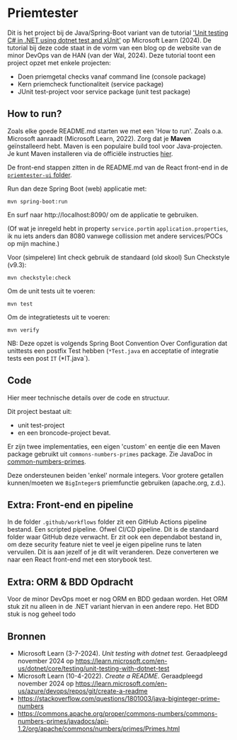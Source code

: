 # Priemtester

Dit is het project bij de Java/Spring-Boot variant van de tutorial ['Unit testing C# in .NET using dotnet test and xUnit'](<https://learn.microsoft.com/en-us/dotnet/core/testing/unit-testing-with-dotnet-test>) op Microsoft Learn (2024). De tutorial bij deze code staat in de vorm van een blog op de website van de minor DevOps van de HAN (van der Wal, 2024). Deze tutorial toont een project opzet met enkele projecten:

- Doen priemgetal checks vanaf command line (console package)
- Kern priemcheck functionaliteit (service package)
- JUnit test-project voor service package (unit test package)

## How to run?

Zoals elke goede README.md starten we met een 'How to run'. Zoals o.a. Microsoft aanraadt (Microsoft Learn, 2022). Zorg dat je **Maven** geïnstalleerd hebt. Maven is een populaire build tool voor Java-projecten. Je kunt Maven installeren via de officiële instructies [hier](https://maven.apache.org/install.html).

De front-end stappen zitten in de README.md van de React front-end in de [`priemtester-ui` folder](priemtester-ui/README.md).

Run dan deze Spring Boot (web) applicatie met:

```console
mvn spring-boot:run
```

En surf naar http://localhost:8090/ om de applicatie te gebruiken.

(Of wat je inregeld hebt in property `service.port`in `application.properties`, ik nu iets anders dan 8080 vanwege collission met andere services/POCs op mijn machine.)

Voor (simpelere) lint check gebruik de standaard (old skool) Sun Checkstyle (v9.3):
```console
mvn checkstyle:check
```

Om de unit tests uit te voeren:
```console
mvn test
```

Om de integratietests uit te voeren:
```console
mvn verify
```

NB: Deze opzet is volgends Spring Boot Convention Over Configuration dat unittests een postfix Test hebben  (`*Test.java` en acceptatie of integratie tests een post `IT` (*IT.java`).

## Code

Hier meer technische details over de code en structuur.

Dit project bestaat uit:

- unit test-project
- en een broncode-project bevat.

Er zijn twee implementaties, een eigen 'custom' en eentje die een Maven package gebruikt uit `commons-numbers-primes` package. Zie JavaDoc in [common-numbers-primes](https://commons.apache.org/proper/commons-numbers/commons-numbers-primes/javadocs/api-1.2/org/apache/commons/numbers/primes/Primes.html).

Deze ondersteunen beiden 'enkel' normale integers. Voor grotere getallen kunnen/moeten we `BigInteger`s priemfunctie gebruiken (apache.org, z.d.).

## Extra: Front-end en pipeline

In de folder `.github/workflows` folder zit een GitHub Actions pipeline bestand. Een scripted pipeline. Ofwel CI/CD pipeline. Dit is de standaard folder waar GitHub deze verwacht. Er zit ook een dependabot bestand in, om deze security feature niet te veel je eigen pipeline runs te laten vervuilen. Dit is aan jezelf of je dit wilt veranderen. 
Deze converteren we naar een React front-end met een storybook test.

## Extra: ORM & BDD Opdracht

Voor de minor DevOps moet er nog ORM en BDD gedaan worden. Het ORM stuk zit nu alleen in de .NET variant hiervan in een andere repo. Het BDD stuk is nog geheel todo

## Bronnen

- Microsoft Learn (3-7-2024). *Unit testing with dotnet test.* Geraadpleegd november 2024 op <https://learn.microsoft.com/en-us/dotnet/core/testing/unit-testing-with-dotnet-test>
- Microsoft Learn (10-4-2022). *Create a README*. Geraadpleegd november 2024 op https://learn.microsoft.com/en-us/azure/devops/repos/git/create-a-readme
- https://stackoverflow.com/questions/1801003/java-biginteger-prime-numbers
- https://commons.apache.org/proper/commons-numbers/commons-numbers-primes/javadocs/api-1.2/org/apache/commons/numbers/primes/Primes.html
